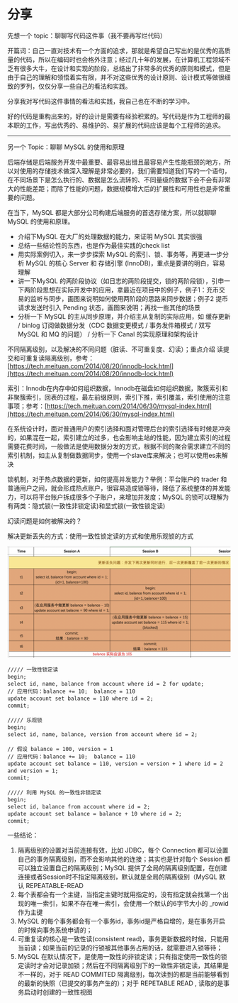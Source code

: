 # 分享

先想一个 topic：聊聊写代码这件事（我不要再写烂代码）

开篇词：自己一直对技术有一个方面的追求，那就是希望自己写出的是优秀的高质量的代码，所以在编码时也会格外注意；经过几十年的发展，在计算机工程领域不乏有很多大牛，在设计和实现的阶段，总结出了非常多的优秀的原则和模式，但是由于自己的理解和领悟着实有限，并不对这些优秀的设计原则、设计模式等做很细致的罗列，仅仅分享一些自己的看法和实践。

分享我对写代码这件事情的看法和实践，我自己也在不断的学习中。

好的代码是重构出来的，好的设计是需要有经验积累的。写代码是作为工程师的最本职的工作，写出优秀的、易维护的、易扩展的代码应该是每个工程师的追求。



---

另一个 Topic：聊聊 MySQL 的使用和原理

后端存储是后端服务开发中最重要、最容易出错且最容易产生性能瓶颈的地方，所以对使用的存储技术做深入理解是非常必要的，我们需要知道我们写的一个语句，在不同场景下是怎么执行的、数据是怎么流转的、不同量级的数据下会不会有非常大的性能差距；而除了性能的问题，数据规模增大后的扩展性和可用性也是非常重要的问题。

在当下，MySQL 都是大部分公司构建后端服务的首选存储方案，所以就聊聊 MySQL 的使用和原理。

* 介绍下MySQL 在大厂的处理数据的能力，来证明 MySQL 其实很强
* 总结一些结论性的东西，也是作为最佳实践的check list
* 用实际案例切入，来一步步探索 MySQL 的索引、锁、事务等，再更进一步分析 MySQL 的核心 Server 和 存储引擎 \(InnoDB\)，重点是要讲的明白，容易理解
* 讲一下MySQL 的两阶段协议（如日志的两阶段提交，锁的两阶段锁），引申一下两阶段思想在实际开发中的应用，拿最近在项目中的例子，例子1：充币交易的监听与同步，画图来说明如何使用两阶段的思路来同步数据；例子2 提币请求发送时引入 Pending 状态，画图来说明；再找一些其他的场景
* 分析一下 MySQL 的主从同步原理，并介绍主从复制的实际应用，如 缓存更新 / binlog 订阅做数据分发（CDC 数据变更模式 / 事务发件箱模式 / 双写 MySQL 和 MQ 的问题） / 分析一下 Canal 的实现原理和架构设计

不同隔离级别，以及解决的不同问题（脏读、不可重复度、幻读）；重点介绍 读提交和可重复读隔离级别，参考：[https://tech.meituan.com/2014/08/20/innodb-lock.html](https://tech.meituan.com/2014/08/20/innodb-lock.html)

索引：Innodb在内存中如何组织数据，Innodb在磁盘如何组织数据，聚簇索引和非聚簇索引，回表的过程，最左前缀原则，索引下推，索引覆盖，索引使用的注意事项；参考：[https://tech.meituan.com/2014/06/30/mysql-index.html](https://tech.meituan.com/2014/06/30/mysql-index.html)

在系统设计时，面对普通用户的索引选择和面对管理后台的索引选择有时候是冲突的，如果混在一起，索引建立的过多，也会影响主站的性能，因为建立索引的过程需要花费时间，一般做法是使用数据分发的方式，根据不同的聚合需求建立不同的索引机制，如主从复制做数据同步，使用一个slave库来解决；也可以使用es来解决

锁机制，对于热点数据的更新，如何提高并发能力？举例：平台账户的 trader 和 普通用户之间，就会形成热点账户，很容易造成锁等待，降低了系统整体的并发能力，可以将平台账户拆成很多个子账户，来增加并发度；MySQL 的锁可以理解为有两类：隐式锁\(一致性非锁定读\)和显式锁\(一致性锁定读\)

幻读问题是如何被解决的？

解决更新丢失的方式：使用一致性锁定读的方式和使用乐观锁的方式

![](../.gitbook/assets/image%20%2828%29.png)

```text
///// 一致性锁定读
begin;
select id, name, balance from account where id = 2 for update;
// 应用代码：balance += 10;  balance = 110
update account set balance = 110 where id = 2;
commit;

///// 乐观锁
begin;
select id, name, balance, version from account where id = 2;

// 假设 balance = 100, version = 1
// 应用代码：balance += 10;  balance = 110
update account set balance = 110, version = version + 1 where id = 2 and version = 1;
commit;

///// 利用 MySQL 的一致性非锁定读
begin;
select id, balance from account where id = 2;
update account set balance = balance + 10 where id = 2;
commit;
```

一些结论：

1. 隔离级别的设置对当前连接有效，比如 JDBC，每个 Connection 都可以设置自己的事务隔离级别，而不会影响其他的连接；其实也是针对每个 Session 都可以独立设置自己的隔离级别；MySQL 提供了全局的隔离级别配置，在创建连接或者Session时不指定隔离级别，默认就是全局的隔离级别（MySQL 默认 REPEATABLE-READ
2. 每个表都会有一个主键，当指定主键时就用指定的，没有指定就会找第一个出现的唯一索引，如果不存在唯一索引，会使用一个默认的6字节大小的 \_rowid 作为主键
3. MySQL 的每个事务都会有一个事务id，事务id是严格自增的，是在事务开启的时候向事务系统申请的；
4. 可重复读的核心是一致性读\(consistent read\)，事务更新数据的时候，只能用当前读；如果当前的记录的行锁被其他事务占用的话，就需要进入锁等待；
5. MySQL 在默认情况下，是使用一致性的非锁定读；只有指定使用一致性的锁定读时才会对记录加锁；然后在不同隔离级别下的一致性非锁定读，其结果是不一样的，对于 READ COMMITED 隔离级别，每次读到的都是当前能够看到的最新的快照（已提交的事务产生的）；对于 REPETABLE READ , 读取的是事务启动时创建的一致性视图




